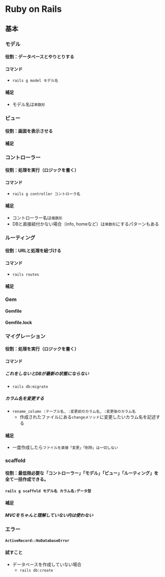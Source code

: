 # Ruby on Rails
## 基本

### モデル
#### 役割：データベースとやりとりする
#### コマンド
- `rails g model モデル名`
#### 補足
- モデル名は`単数形`

### ビュー
#### 役割：画面を表示させる
#### 補足

### コントローラー
#### 役割：処理を実行（ロジックを書く）
#### コマンド
- `rails g controller コントローラ名`
#### 補足
- コントローラー名は`複数形`
- DBと直接紐付かない場合（info, homeなど）は`単数形`にするパターンもある

### ルーティング
#### 役割：URLと処理を紐づける
#### コマンド
- `rails routes`
#### 補足

### Gem
#### Gemfile
#### Gemfile.lock

### マイグレーション
#### 役割：処理を実行（ロジックを書く）
#### コマンド
##### これをしないとDBが最新の状態にならない
- `rails db:migrate`
##### カラム名を変更する
- `rename_column :テーブル名, :変更前のカラム名, :変更後のカラム名`
  - 作成されたファイルにある`changeメソッド`に変更したいカラム名を記述する
#### 補足
-  一度作成したら`ファイルを直接「変更」「削除」は一切しない`

### scaffold
#### 役割：最低限必要な「コントローラー」「モデル」「ビュー」「ルーティング」を全て一括作成できる。
#### `rails g scaffold モデル名 カラム名:データ型`
#### 補足
##### MVCをちゃんと理解していない内は使わない

### エラー
#### `ActiveRecord::NoDatabaseError`
#### 試すこと
- データベースを作成していない場合
  - `rails db:create`